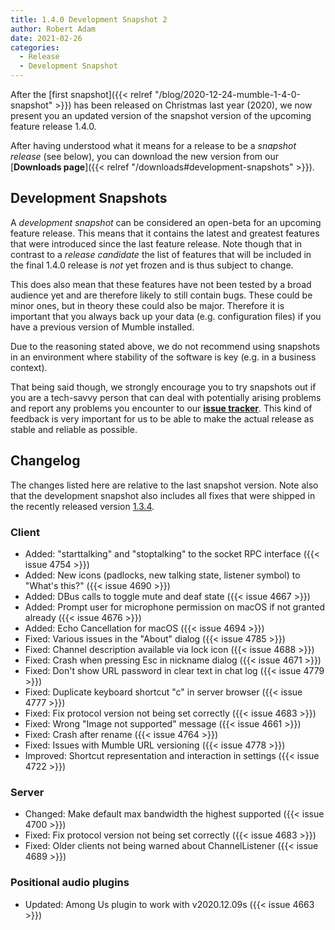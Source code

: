 ```yaml
---
title: 1.4.0 Development Snapshot 2
author: Robert Adam
date: 2021-02-26
categories:
  - Release
  - Development Snapshot
---
```


After the [first snapshot]({{< relref "/blog/2020-12-24-mumble-1-4-0-snapshot" >}}) has been released
on Christmas last year (2020), we now present you an updated version of the snapshot version of the upcoming
feature release 1.4.0.

After having understood what it means for a release to be a _snapshot release_ (see below), you can download the new version from our [**Downloads
page**]({{< relref "/downloads#development-snapshots" >}}).

<!--more-->

## Development Snapshots

A _development snapshot_ can be considered an open-beta for an upcoming feature release. This means that it contains the latest and greatest features
that were introduced since the last feature release. Note though that in contrast to a _release candidate_ the list of features that will be included
in the final 1.4.0 release is _not_ yet frozen and is thus subject to change.

This does also mean that these features have not been tested by a broad audience yet and are therefore likely to still contain bugs. These could be
minor ones, but in theory these could also be major. Therefore it is important that you always back up your data (e.g. configuration files) if you
have a previous version of Mumble installed.

Due to the reasoning stated above, we do not recommend using snapshots in an environment where stability of the software is key (e.g. in a business
context).

That being said though, we strongly encourage you to try snapshots out if you are a tech-savvy person that can deal with potentially arising problems
and report any problems you encounter to our [**issue tracker**](https://github.com/mumble-voip/mumble/issues). This kind of feedback is very
important for us to be able to make the actual release as stable and reliable as possible.

## Changelog

The changes listed here are relative to the last snapshot version. Note also that the development snapshot also
includes all fixes that were shipped in the recently released version [1.3.4](https://www.mumble.info/blog/mumble-1.3.4-release-announcement/).

### Client

- Added: "starttalking" and "stoptalking" to the socket RPC interface ({{< issue 4754 >}})
- Added: New icons (padlocks, new talking state, listener symbol) to "What's this?" ({{< issue 4690 >}})
- Added: DBus calls to toggle mute and deaf state ({{< issue 4667 >}})
- Added: Prompt user for microphone permission on macOS if not granted already ({{< issue 4676 >}})
- Added: Echo Cancellation for macOS ({{< issue 4694 >}})
- Fixed: Various issues in the "About" dialog ({{< issue 4785 >}})
- Fixed: Channel description available via lock icon ({{< issue 4688 >}})
- Fixed: Crash when pressing Esc in nickname dialog ({{< issue 4671 >}})
- Fixed: Don't show URL password in clear text in chat log ({{< issue 4779 >}})
- Fixed: Duplicate keyboard shortcut "c" in server browser ({{< issue 4777 >}})
- Fixed: Fix protocol version not being set correctly ({{< issue 4683 >}})
- Fixed: Wrong "Image not supported" message ({{< issue 4661 >}})
- Fixed: Crash after rename ({{< issue 4764 >}})
- Fixed: Issues with Mumble URL versioning ({{< issue 4778 >}})
- Improved: Shortcut representation and interaction in settings ({{< issue 4722 >}})


### Server

- Changed: Make default max bandwidth the highest supported ({{< issue 4700 >}})
- Fixed: Fix protocol version not being set correctly ({{< issue 4683 >}})
- Fixed: Older clients not being warned about ChannelListener ({{< issue 4689 >}})


### Positional audio plugins

- Updated: Among Us plugin to work with v2020.12.09s ({{< issue 4663 >}})

